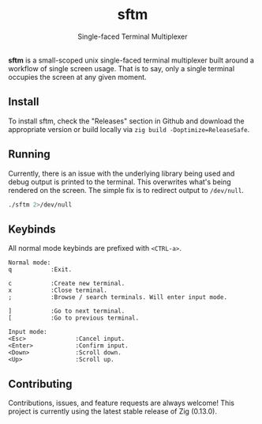 <h1 align="center">
    sftm
</h1>

<div align="center">Single-faced Terminal Multiplexer</div>

<br>

**sftm** is a small-scoped unix single-faced terminal multiplexer built around 
a workflow of single screen usage. That is to say, only a single terminal occupies 
the screen at any given moment.

## Install
To install sftm, check the "Releases" section in Github and download the 
appropriate version or build locally via `zig build -Doptimize=ReleaseSafe`.

## Running
Currently, there is an issue with the underlying library being used and debug
output is printed to the terminal. This overwrites what's being rendered on the
screen. The simple fix is to redirect output to `/dev/null`.

```bash
./sftm 2>/dev/null
```

## Keybinds
All normal mode keybinds are prefixed with `<CTRL-a>`.

```
Normal mode:
q           :Exit.

c           :Create new terminal.
x           :Close terminal.
;           :Browse / search terminals. Will enter input mode.

]           :Go to next terminal.
[           :Go to previous terminal.

Input mode:
<Esc>              :Cancel input.
<Enter>            :Confirm input.
<Down>             :Scroll down.
<Up>               :Scroll up.
```

## Contributing
Contributions, issues, and feature requests are always welcome! This project is
currently using the latest stable release of Zig (0.13.0).
